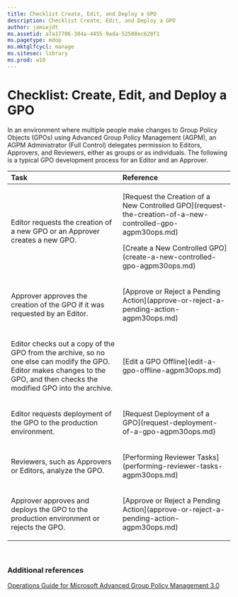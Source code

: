 ```yaml
---
title: Checklist Create, Edit, and Deploy a GPO
description: Checklist Create, Edit, and Deploy a GPO
author: jamiejdt
ms.assetid: a7a17706-304a-4455-9ada-52508ec620f1
ms.pagetype: mdop
ms.mktglfcycl: manage
ms.sitesec: library
ms.prod: w10
---
```



# Checklist: Create, Edit, and Deploy a GPO


In an environment where multiple people make changes to Group Policy Objects (GPOs) using Advanced Group Policy Management (AGPM), an AGPM Administrator (Full Control) delegates permission to Editors, Approvers, and Reviewers, either as groups or as individuals. The following is a typical GPO development process for an Editor and an Approver.

<table>
<colgroup>
<col width="50%" />
<col width="50%" />
</colgroup>
<thead>
<tr class="header">
<th align="left">Task</th>
<th align="left">Reference</th>
</tr>
</thead>
<tbody>
<tr class="odd">
<td align="left"><p>Editor requests the creation of a new GPO or an Approver creates a new GPO.</p></td>
<td align="left"><p>[Request the Creation of a New Controlled GPO](request-the-creation-of-a-new-controlled-gpo-agpm30ops.md)</p>
<p>[Create a New Controlled GPO](create-a-new-controlled-gpo-agpm30ops.md)</p></td>
</tr>
<tr class="even">
<td align="left"><p>Approver approves the creation of the GPO if it was requested by an Editor.</p></td>
<td align="left"><p>[Approve or Reject a Pending Action](approve-or-reject-a-pending-action-agpm30ops.md)</p></td>
</tr>
<tr class="odd">
<td align="left"><p>Editor checks out a copy of the GPO from the archive, so no one else can modify the GPO. Editor makes changes to the GPO, and then checks the modified GPO into the archive.</p></td>
<td align="left"><p>[Edit a GPO Offline](edit-a-gpo-offline-agpm30ops.md)</p></td>
</tr>
<tr class="even">
<td align="left"><p>Editor requests deployment of the GPO to the production environment.</p></td>
<td align="left"><p>[Request Deployment of a GPO](request-deployment-of-a-gpo-agpm30ops.md)</p></td>
</tr>
<tr class="odd">
<td align="left"><p>Reviewers, such as Approvers or Editors, analyze the GPO.</p></td>
<td align="left"><p>[Performing Reviewer Tasks](performing-reviewer-tasks-agpm30ops.md)</p></td>
</tr>
<tr class="even">
<td align="left"><p>Approver approves and deploys the GPO to the production environment or rejects the GPO.</p></td>
<td align="left"><p>[Approve or Reject a Pending Action](approve-or-reject-a-pending-action-agpm30ops.md)</p></td>
</tr>
</tbody>
</table>

 

### Additional references

[Operations Guide for Microsoft Advanced Group Policy Management 3.0](operations-guide-for-microsoft-advanced-group-policy-management-30-agpm30ops.md)

 

 





